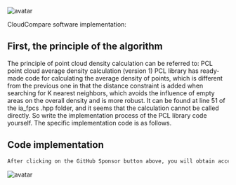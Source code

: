 ![avatar]( 20210115122014605.gif) 

 CloudCompare software implementation:  

##  First, the principle of the algorithm 

 The principle of point cloud density calculation can be referred to: PCL point cloud average density calculation (version 1) PCL library has ready-made code for calculating the average density of points, which is different from the previous one in that the distance constraint is added when searching for K nearest neighbors, which avoids the influence of empty areas on the overall density and is more robust. It can be found at line 51 of the ia_fpcs .hpp folder, and it seems that the calculation cannot be called directly. So write the implementation process of the PCL library code yourself. The specific implementation code is as follows. 

##  Code implementation 

  ```python  
After clicking on the GitHub Sponsor button above, you will obtain access permissions to my private code repository ( https://github.com/slowlon/my_code_bar ) to view this blog code. By searching the code number of this blog, you can find the code you need, code number is: 2024020309574294961
  ```  
 ![avatar]( 20210115114108453.png) 

